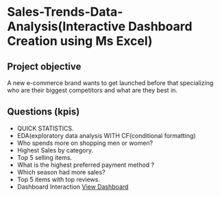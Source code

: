 # Sales-Trends-Data-Analysis(Interactive Dashboard Creation using Ms Excel) 
## Project objective 
A new e-commerce brand wants to get launched before that specializing who are their biggest competitors and what are they best in. 
## Questions (kpis) 					
- QUICK STATISTICS.						
- EDA(exploratory data analysis WITH CF(conditional formatting)						
- Who spends more on shopping men or women?						
- Highest Sales by category.						
- Top 5 selling items.						
- What is the highest preferred payment method ?						
- Which season had more sales?						
- Top 5 items with top reviews.						
- Dashboard Interaction <a href="https://github.com/Ayankhannn/Data-Analysis_dashboard/blob/main/Dashboard.png">View Dashboard</a>

 

 

 

 

 

 

